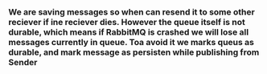 ### We are saving messages so when can resend it to some other reciever if ine reciever dies. However the queue itself is not durable, which means if RabbitMQ is crashed we will lose all messages currently in queue. Toa avoid it we marks queus as durable, and mark message as persisten while publishing from Sender